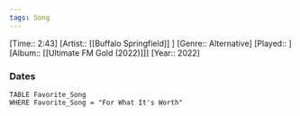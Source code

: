 ```yaml
---
tags: Song  
---
```

[Time:: 2:43]
[Artist:: [[Buffalo Springfield]] ]
[Genre:: Alternative]
[Played:: ]
[Album:: [[Ultimate FM Gold (2022)]]]
[Year:: 2022]
### Dates
````dataview
TABLE Favorite_Song
WHERE Favorite_Song = "For What It's Worth"
````